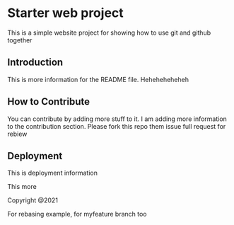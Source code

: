 # Starter web project

This is a simple website project for showing how to use git and github together

## Introduction

This is more information for the README file. Heheheheheheh

## How to Contribute

You can contribute by adding more stuff to it. I am adding more information to the contribution section.
Please fork this repo them issue full request for rebiew

## Deployment
This is deployment information

This more 

Copyright @2021

For rebasing example, for myfeature branch too